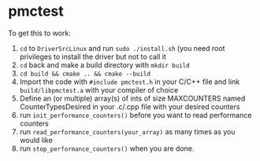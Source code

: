 # pmctest
To get this to work:
1. `cd` to `DriverSrcLinux` and run `sudo ./install.sh` (you need root privileges to install the driver but not to call it
3. `cd` back and make a build directory with `mkdir build`
4. `cd build && cmake .. && cmake --build`
5. Import the code with `#include pmctest.h` in your C/C++ file and link `build/libpmctest.a` with your compiler of choice
6. Define an (or multiple) array(s) of ints of size MAXCOUNTERS named CounterTypesDesired in your .c/.cpp file with your desired counters
7. run `init_performance_counters()` before you want to read performance counters
8. run `read_performance_counters(your_array)` as many times as you would like
9. run `stop_performance_counters()` when you are done.
